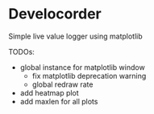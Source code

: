 Develocorder
============

Simple live value logger using matplotlib

TODOs:
  * global instance for matplotlib window
    * fix matplotlib deprecation warning
    * global redraw rate
  * add heatmap plot
  * add maxlen for all plots
